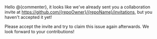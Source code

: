 Hello @{commenter}, it looks like we've already sent you a collaboration invite at https://github.com/{repoOwner}/{repoName}/invitations, but you haven't accepted it yet!

Please accept the invite and try to claim this issue again afterwards. We look forward to your contributions!
